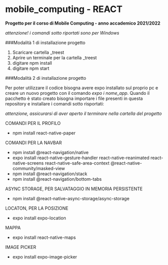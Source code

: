 # mobile_computing - REACT 
**Progetto per il corso di Mobile Computing - anno accademico 2021/2022**

_attenzione! i comandi sotto riportati sono per Windows_

###Modalità 1 di installazione progetto

1. Scaricare cartella _treest
2. Aprire un terminale per la cartella _treest
3. digitare npm install
4. digitare npm start


###Modalità 2 di installazione progetto

Per poter utilizzare il codice bisogna avere expo installato sul proprio pc e creare un nuovo progetto con il comando _expo i nome_app_. Quando il pacchetto è stato creato bisogna importare i file presenti in questa repository e installare i comandi sotto risportati:


_attenzione, assicurarsi di aver aperto il terminare nella cartella del progetto_


COMANDI PER IL PROFILO
- npm install react-native-paper

COMANDI PER LA NAVBAR
- npm install @react-navigation/native
- expo install react-native-gesture-handler react-native-reanimated react-native-screens react-native-safe-area-context @react-native-community/masked-view
- npm install @react-navigation/stack
- npm install @react-navigation/bottom-tabs

ASYNC STORAGE, PER SALVATAGGIO IN MEMORIA PERSISTENTE
- npm install @react-native-async-storage/async-storage

LOCATON, PER LA POSIZIONE
- expo install expo-location

MAPPA
- expo install react-native-maps

IMAGE PICKER
- expo install expo-image-picker
